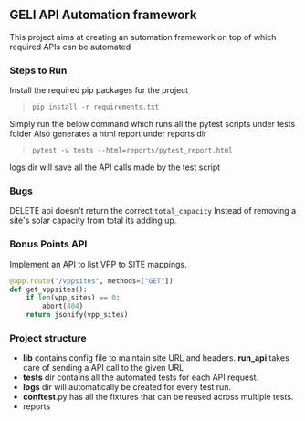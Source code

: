 ## GELI API Automation framework
This project aims at creating an automation framework on top of which required APIs can be automated

### Steps to Run
Install the required pip packages for the project 
> `pip install -r requirements.txt`

Simply run the below command which runs all the pytest scripts under tests folder
Also generates a html report under reports dir
>`pytest -v tests --html=reports/pytest_report.html`

logs dir will save all the API calls made by the test script

### Bugs
DELETE api doesn't return the correct `total_capacity` Instead of removing a site's solar capacity from total its adding up.

### Bonus Points API
Implement an API to list VPP to SITE mappings. 
```python
@app.route("/vppsites", methods=["GET"])
def get_vppsites():
    if len(vpp_sites) == 0:
        abort(404)
    return jsonify(vpp_sites)
```

### Project structure
- **lib** contains config file to maintain site URL and headers. **run_api** takes care of sending a API call to the given URL
- **tests** dir contains all the automated tests for each API request.
- **logs** dir will automatically be created for every test run.
- **conftest**.py has all the fixtures that can be reused across multiple tests.
- reports
